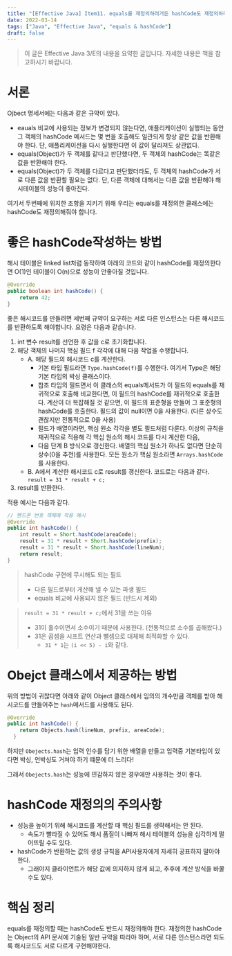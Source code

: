 ```yaml
---
title: "[Effective Java] Item11. equals를 재정의하려거든 hashCode도 재정의하라"
date: 2022-03-14
tags: ["Java", "Effective Java", "equals & hashCode"]
draft: false
---
```


> 이 글은 Effective Java 3/E의 내용을 요약한 글입니다. 자세한 내용은 책을 참고하시기 바랍니다.

# 서론
Ojbect 명세서에는 다음과 같은 규약이 있다.

- eauals 비교에 사용되는 정보가 변경되지 않는다면,
애플리케이션이 실행되는 동안 그 객체의 hashCode 메서드는 몇 번을 호출해도 일관되게 항상 같은 값을 반환해야 한다.
단, 애플리케이션을 다시 실행한다면 이 값이 달라져도 상관없다.
- equals(Object)가 두 객체를 같다고 판단했다면, 두 객체의 hashCode는 똑같은 값을 반환해야 한다.
- equals(Object)가 두 객체를 다르다고 판단했더라도, 두 객체의 hashCode가 서로 다른 값을 반환할 필요는 없다.
단, 다른 객체에 대해서는 다른 값을 반환해야 해시테이블의 성능이 좋아진다.

여기서 두번째에 위치한 조항을 지키기 위해 우리는 equals를 재정의한 클래스에는 hashCode도 재정의해줘야 합니다.

# 좋은 hashCode작성하는 방법
해시 테이블은 linked list처럼 동작하여 아래의 코드와 같이 hashCode를 재정의한다면 O(1)인 테이블이 O(n)으로 성능이 안좋아질 것입니다.
```java
@Override
public boolean int hashCode() {
    return 42;
}
```

좋은 해시코드를 만들려면 세번째 규약이 요구하는 서로 다른 인스턴스는 다른 해시코드를 반환하도록 해야합니다.
요령은 다음과 같습니다.
1. int 변수 result를 선언한 후 값을 c로 초기화합니다.
2. 해당 객체의 나머지 핵심 필드 f 각각에 대해 다음 작업을 수행합니다.
   - A. 해당 필드의 해시코드 c를 계산한다.
     - 기본 타입 필드라면 `Type.hashCode(f)`를 수행한다. 여기서 Type은 해당 기본 타입의 박싱 클래스이다.
     - 참조 타입의 필드면서 이 클래스의 equals메서드가 이 필드의 equals를 재귀적으로 호출해 비교한다면, 이 필드의 hashCode를
     재귀적으로 호출한다. 계산이 더 복잡해질 것 같으면, 이 필드의 표준형을 만들어 그 표준형의 hashCode를 호출한다.
     필드의 값이 null이면 0을 사용한다. (다른 상수도 괜찮지만 전통적으로 0을 사용)
     - 필드가 배열이라면, 핵심 원소 각각을 별도 필드처럼 다룬다. 이상의 규칙을 재귀적으로 적용해 각 핵심 원소의 해시 코드를 다시 계산한 다음,
     - 다음 단계 B 방식으로 갱신한다. 배열의 핵심 원소가 하나도 없다면 단순히 상수(0을 추천)를 사용한다. 모든 원소가 핵심 원소라면 `Arrays.hashCode`를 사용한다.
   - B. A에서 계산한 해시코드 c로 result를 갱신한다. 코드로는 다음과 같다.
   `result = 31 * result + c;`
3. result를 반환한다.

적용 예시는 다음과 같다.
```java
// 핸드폰 번호 객체에 적용 예시
@Override
public int hashCode() {
    int result = Short.hashCode(areaCode);
    result = 31 * result + Short.hashCode(prefix);
    result = 31 * result + Short.hashCode(lineNum);
    return result;
}
```

> hashCode 구현에 무시해도 되는 필드
> - 다른 필드로부터 게산해 낼 수 있는 파생 필드
> - equals 비교에 사용되지 않은 필드 (반드시 제외)

> `result = 31 * result + c;`에서 31을 쓰는 이유
> - 31이 홀수이면서 소수이기 때문에 사용한다. (전통적으로 소수를 곱해왔다.)
> - 31은 곱셈을 시프트 연산과 뺄셈으로 대체해 최적화할 수 있다.
>   - `31 * 1`는 `(i << 5) - i`와 같다.

# Obejct 클래스에서 제공하는 방법
위의 방법이 귀찮다면 아래와 같이 Object 클래스에서 임의의 개수만큼 객체를 받아 해시코드를 만들어주는 `hash`메서드를 사용해도 된다.
```java
@Override
public int hashCode() {
    return Objects.hash(lineNum, prefix, areaCode);
  }
```
하지만 `Obejects.hash`는 입력 인수를 담기 위한 배열을 만들고 입력중 기본타입이 있다면 박싱, 언박싱도 거쳐야 하기 떄문에 더 느리다!

그래서 `Obejects.hash`는 성능에 민감하지 않은 경우에만 사용하는 것이 좋다.

# hashCode 재정의의 주의사항
- 성능을 높이기 위해 해시코드를 계산할 때 핵심 필드를 생략해서는 안 된다.
  - 속도가 빨라질 수 있어도 해시 품질이 나빠져 해시 테이블의 성능을 심각하게 떨어뜨릴 수도 있다.
- hashCode가 반환하는 값의 생성 규칙을 API사용자에게 자세히 공표하지 말아야 한다.
  - 그래야지 클라이언트가 해당 값에 의지하지 않게 되고, 추후에 계산 방식을 바꿀 수도 있다.

# 핵심 정리
equals를 재정의할 때는 hashCode도 반드시 재정의해야 한다.
재정의한 hashCode는 Object의 API 문서에 기술된 일반 규약을 따라야 하며, 서로 다른 인스턴스라면 되도록 해시코드도 서로 다르게 구현해야한다.
